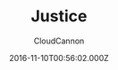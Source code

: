 ---
title: Justice
github: https://github.com/CloudCannon/justice-jekyll-template
demo: https://grey-grouse.cloudvent.net/
author: CloudCannon
ssg:
  - Jekyll
cms:
  - Markdown
date: 2016-11-10T00:56:02.000Z
description: ':office: Law firm themed business template for Jekyll'
draft: true
publish_date: '2016-11-10T00:56:02Z'
update_date: '2021-11-24T22:55:13Z'
github_star: 56
github_fork: 75
---